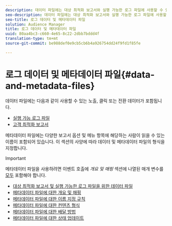 ```yaml
---
description: 데이터 파일에는 대상 최적화 보고서와 실행 가능한 로그 파일에 사용할 수 있는 노출, 클릭 또는 전환 데이터가 포함됩니다. 메타데이터 파일에는 다양한 보고서 옵션 및 메뉴 항목에 해당하는 사람이 읽을 수 있는 이름이 포함되어 있습니다. 이 섹션의 사양에 따라 데이터 및 메타데이터 파일의 형식을 지정합니다.
seo-description: 데이터 파일에는 대상 최적화 보고서와 실행 가능한 로그 파일에 사용할 수 있는 노출, 클릭 또는 전환 데이터가 포함됩니다. 메타데이터 파일에는 다양한 보고서 옵션 및 메뉴 항목에 해당하는 사람이 읽을 수 있는 이름이 포함되어 있습니다. 이 섹션의 사양에 따라 데이터 및 메타데이터 파일의 형식을 지정합니다.
seo-title: 로그 데이터 및 메타데이터 파일
solution: Audience Manager
title: 로그 데이터 및 메타데이터 파일
uuid: 80aa4bc3-c660-4e65-8c22-2dbb7bddd4f
translation-type: tm+mt
source-git-commit: be988def0e9cb5cb6b4a926754dd24f9fd1f85fe

---
```



# 로그 데이터 및 메타데이터 파일{#data-and-metadata-files}

데이터 파일에는 다음과 같이 사용할 수 있는 노출, 클릭 또는 전환 데이터가 포함됩니다.

* [실행 가능 로그 파일](/help/using/integration/media-data-integration/actionable-log-files.md)
* [고객 최적화 보고서](/help/using/reporting/audience-optimization-reports/audience-optimization-reports.md)

메타데이터 파일에는 다양한 보고서 옵션 및 메뉴 항목에 해당하는 사람이 읽을 수 있는 이름이 포함되어 있습니다. 이 섹션의 사양에 따라 데이터 및 메타데이터 파일의 형식을 지정합니다.

>[!IMPORTANT]
>
>메타데이터 파일을 사용하려면 이벤트 호출에 *개요 및 매핑* 섹션에 나열된 매개 변수를 [모두](../../../reporting/audience-optimization-reports/metadata-files-intro/metadata-file-overview.md) 포함해야 합니다.

* [대상 최적화 보고서 및 실행 가능한 로그 파일을 위한 데이터 파일](/help/using/reporting/audience-optimization-reports/metadata-files-intro/datafiles-intro.md)
* [메타데이터 파일에 대한 개요 및 매핑](/help/using/reporting/audience-optimization-reports/metadata-files-intro/metadata-file-overview.md)
* [메타데이터 파일에 대한 이름 지정 규칙](/help/using/reporting/audience-optimization-reports/metadata-files-intro/metadata-file-names.md)
* [메타데이터 파일에 대한 컨텐츠 형식](/help/using/reporting/audience-optimization-reports/metadata-files-intro/metadata-file-contents.md)
* [메타데이터 파일에 대한 배달 방법](/help/using/reporting/audience-optimization-reports/metadata-files-intro/metadata-delivery-methods.md)
* [메타데이터 파일에 대한 상태 업데이트](/help/using/reporting/audience-optimization-reports/metadata-files-intro/metadata-update-status.md)




